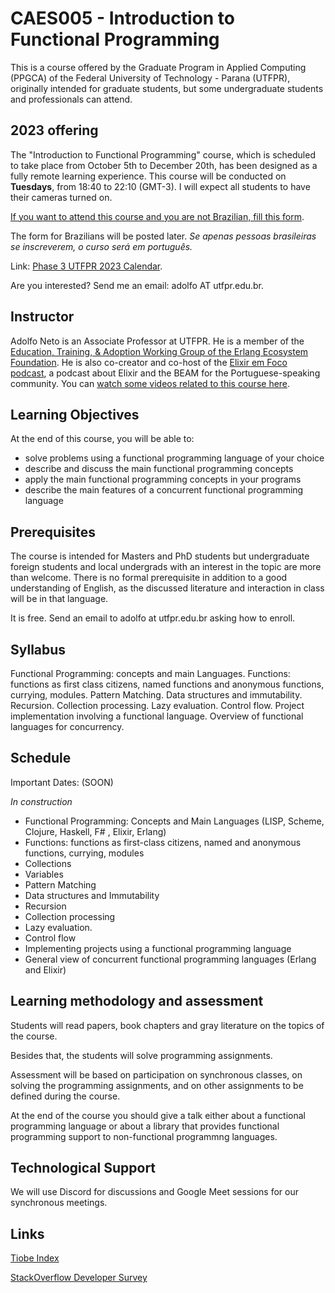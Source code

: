 # CAES005 - Introduction to Functional Programming

This is a course offered by the Graduate Program in Applied Computing (PPGCA) of the 
Federal University of Technology - Parana (UTFPR), originally intended for graduate students, but some undergraduate students and professionals can attend.

## 2023 offering

The "Introduction to Functional Programming" course, which is scheduled to take place from October 5th to December 20th, has been designed as a fully remote learning experience. This course will be conducted on **Tuesdays**, from 18:40 to 22:10 (GMT-3). I will expect all students to have their cameras turned on.

[If you want to attend this course and you are not Brazilian, fill this form](https://docs.google.com/forms/d/e/1FAIpQLSdo_F3cPFyDdCfjqyx1qfI0X7F1lEdMrty2SdOJTEeCdNCm0A/viewform?usp=sf_link). 

The form for Brazilians will be posted later. _Se apenas pessoas brasileiras se inscreverem, o curso será em português._ 

Link: [Phase 3 UTFPR 2023 Calendar](http://www.utfpr.edu.br/documentos/pesquisa-e-pos-graduacao/proppg/stricto-sensu/calendarios-2023/calendario_stricto_sensu_quadrimestrais_2023.pdf/view).

Are you interested? Send me an email: adolfo AT utfpr.edu.br.


## Instructor

Adolfo Neto is an Associate Professor at UTFPR. He is a member of the [Education, Training, & Adoption Working Group of the Erlang Ecosystem Foundation](https://erlef.org/wg/education). He is also co-creator and co-host of the [Elixir em Foco podcast](https://elixiremfoco.com/), a podcast about Elixir and the BEAM for the Portuguese-speaking community. You can [watch some videos related to this course here](https://youtube.com/playlist?list=PLF5ttO8F-IsQGrQdSBLuGps8CUFNt2P-3).


## Learning Objectives


At the end of this course, you will be able to:
- solve problems using a functional programming language of your choice
- describe and discuss the main functional programming concepts 
- apply the main functional programming concepts in your programs
- describe the main features of a concurrent functional programming language


## Prerequisites

The course is intended for Masters and PhD students but undergraduate foreign students and local undergrads with an interest in the topic are more than welcome. 
There is no formal prerequisite in addition to a good understanding of English, as the discussed literature and interaction in class will be in that language.

It is free. Send an email to adolfo at utfpr.edu.br asking how to enroll.

## Syllabus


Functional Programming: concepts and main Languages. Functions: functions as first class citizens, named functions and anonymous functions, currying, modules. Pattern Matching. Data structures and immutability. Recursion. Collection processing. Lazy evaluation. Control flow. Project implementation involving a functional language. Overview of functional languages for concurrency.


## Schedule

Important Dates: (SOON)


*In construction*

- Functional Programming: Concepts and Main Languages (LISP, Scheme, Clojure, Haskell, F# , Elixir, Erlang)
- Functions: functions as first-class citizens, named and anonymous functions, currying, modules
- Collections
- Variables
- Pattern Matching 
- Data structures and Immutability
- Recursion
- Collection processing 
- Lazy evaluation. 
- Control flow 
- Implementing projects using a functional programming language  
- General view of concurrent functional programming languages  (Erlang and Elixir)


## Learning methodology and assessment

Students will read papers, book chapters and gray literature
on the topics of the course.

Besides that, the students will solve
programming assignments.

Assessment will be based on participation on
synchronous classes, 
on solving the programming assignments,
and on other assignments to be defined during the course.

At the end of the course you should give a talk either about a functional programming language or about a library that provides functional programming support to non-functional programmng languages.  

## Technological Support

We will use Discord for discussions and Google Meet sessions for our synchronous meetings.


## Links

[Tiobe Index](https://www.tiobe.com/tiobe-index/)

[StackOverflow Developer Survey](https://insights.stackoverflow.com/survey/)
